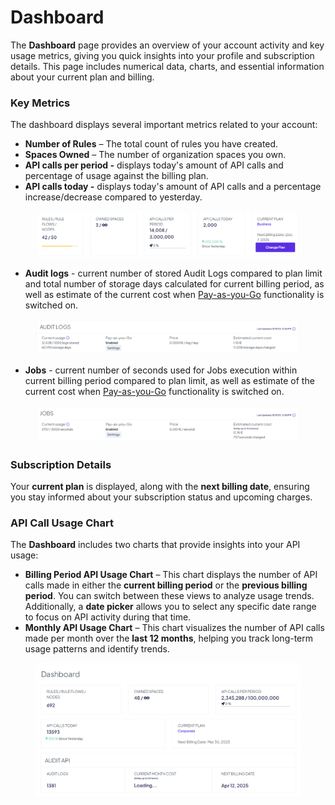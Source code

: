 # Dashboard

The **Dashboard** page provides an overview of your account activity and key usage metrics, giving you quick insights into your profile and subscription details. This page includes numerical data, charts, and essential information about your current plan and billing.

### **Key Metrics**

The dashboard displays several important metrics related to your account:

* **Number of Rules** – The total count of rules you have created.
* **Spaces Owned** – The number of organization spaces you own.
* **API calls per period -** displays today's amount of API calls and percentage of usage against the billing plan.
* **API calls today -** displays today's amount of API calls and a percentage increase/decrease compared to yesterday.

<figure><img src="../.gitbook/assets/image (376).png" alt=""><figcaption></figcaption></figure>

* **Audit logs** - current number of stored Audit Logs compared to plan limit and total number of storage days calculated for current billing period, as well as estimate of the current cost when [Pay-as-you-Go](pay-as-you-go.md) functionality is switched on.

<figure><img src="../.gitbook/assets/audit_logs_profile_dashboard (2).png" alt=""><figcaption></figcaption></figure>

* **Jobs** - current number of seconds used for Jobs execution within current billing period compared to plan limit, as well as estimate of the current cost when [Pay-as-you-Go](pay-as-you-go.md) functionality is switched on.

<figure><img src="../.gitbook/assets/jobs_profile_dashboard (2).png" alt=""><figcaption></figcaption></figure>

### **Subscription Details**

Your **current plan** is displayed, along with the **next billing date**, ensuring you stay informed about your subscription status and upcoming charges.

### **API Call Usage Chart**

The **Dashboard** includes two charts that provide insights into your API usage:

* **Billing Period API Usage Chart** – This chart displays the number of API calls made in either the **current billing period** or the **previous billing period**. You can switch between these views to analyze usage trends. Additionally, a **date picker** allows you to select any specific date range to focus on API activity during that time.
* **Monthly API Usage Chart** – This chart visualizes the number of API calls made per month over the **last 12 months**, helping you track long-term usage patterns and identify trends.

<figure><img src="../.gitbook/assets/profile_dashboard.png" alt=""><figcaption></figcaption></figure>
